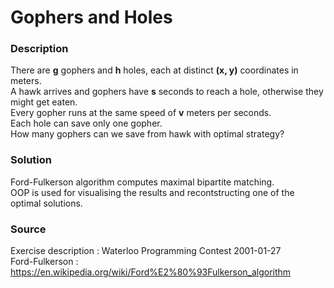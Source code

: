 # Gophers and Holes

### Description
There are **g** gophers and **h** holes, each at distinct **(x, y)** coordinates in meters.  
A hawk arrives and gophers have **s** seconds to reach a hole, otherwise they might get eaten.  
Every gopher runs at the same speed of **v** meters per seconds.  
Each hole can save only one gopher.  
How many gophers can we save from hawk with optimal strategy?

### Solution
Ford-Fulkerson algorithm computes maximal bipartite matching.  
OOP is used for visualising the results and recontstructing one of the optimal solutions.

### Source 
Exercise description : Waterloo Programming Contest 2001-01-27  
Ford-Fulkerson : https://en.wikipedia.org/wiki/Ford%E2%80%93Fulkerson_algorithm
